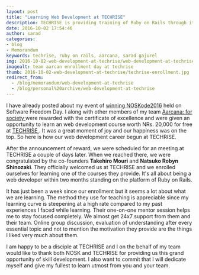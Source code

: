 ```yaml
---
layout: post
title: "Learning Web Development at TECHRISE"
description: TECHRISE is providing training of Ruby on Rails through it's web portal. It offers a comprehensive web development training on Ruby on Rails as well as Git for version control.
date: 2016-10-02 17:54:46
author: sarad
categories:
- blog
- Memorandum
keywords: techrise, ruby on rails, aarcana, sarad gajurel
img: 2016-10-02-web-development-at-techrise/web-development-at-techrise.jpg
imagealt: team aarcan enrollment day at techrise
thumb: 2016-10-02-web-development-at-techrise/techrise-enrollment.jpg
redirect_from:
  - /blog/memorandum/web-development-at-techrise
  - /blog/personal%20archive/web-development-at-techrise
---
```


I have already posted about my event of <a href="/blog/memorandum/noskode2016-winner">winning NOSKode2016</a> held on Software Freedom Day. I along with other members of my team <a href="https://aarcana.github.io" target="_blank">Aarcana: for society <i class="fa fa-external-link" aria-hidden="true"></i></a> were rewarded with the certificate of excellence and were given an opportunity to learn an web development course worth NRs. 20,000 for free at <a href="https://www.facebook.com/techrisenepal/" target="_blank">TECHRISE <i class="fa fa-external-link" aria-hidden="true"></i></a>. It was a great moment of joy and our happiness was on the top. So here is how our web development career begun at TECHRISE. <!--more-->

After the announcement of reward, we were scheduled for an meeting at TECHRISE a couple of days later. When we reached there, we were congratulated by the co-founders <b>Takehiro Mouri</b> and <b>Natsuko Robyn Shinozaki</b>. They officially welcomed us at TECHRISE and we enrolled ourselves for learning one of the courses they provide. It's all about being a web developer within two months standing on the platform of Ruby on Rails.

It has just been a week since our enrollment but it seems a lot about what we are learning. The method they use for teaching is appreciable since my learning curve is steepening at a high rate compared to my past experiences I faced while learning. Their one-on-one mentor session helps me to stay focused completely. We almost get 24x7 support from them and their team. Online group discussion, evaluation of understanding after every essential topic and not to mention the motivation they provide are the things I liked very much about them.

I am happy to be a disciple at TECHRISE and I on the behalf of my team would like to thank both NOSK and TECHRISE for providing us this grand opportunity of skill development. I also want to commit that I will dedicate myself and give my fullest to learn utmost from you and your team.
